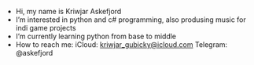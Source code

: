 - Hi, my name is Kriwjar Askefjord
- I’m interested in python and c# programming, also produsing music for indi game projects
- I’m currently learning python from base to middle
- How to reach me: iCloud: kriwjar_gubicky@icloud.com Telegram: @askefjord  

